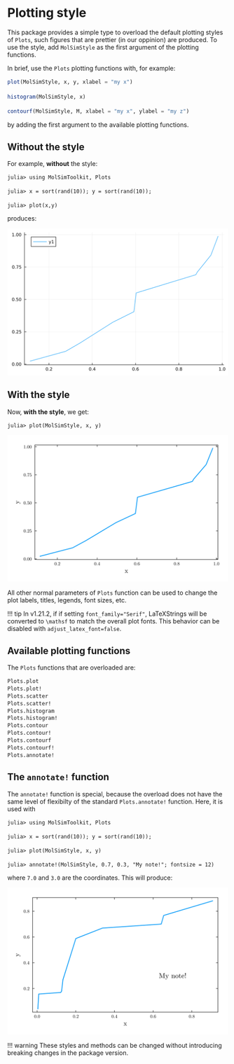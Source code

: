 # Plotting style

This package provides a simple type to overload the default plotting styles of `Plots`, such
figures that are prettier (in our oppinion) are produced. To use the style, add `MolSimStyle`
as the first argument of the plotting functions. 

In brief, use the `Plots` plotting functions with, for example:

```julia
plot(MolSimStyle, x, y, xlabel = "my x")

histogram(MolSimStyle, x)

contourf(MolSimStyle, M, xlabel = "my x", ylabel = "my z")
```

by adding the first argument to the available plotting functions. 

## Without the style

For example, **without** the style:

```julia-repl
julia> using MolSimToolkit, Plots

julia> x = sort(rand(10)); y = sort(rand(10));

julia> plot(x,y)
```

produces:

![](./images/plottting_style/no_style.svg)

## With the style

Now, **with the style**, we get:

```julia-repl
julia> plot(MolSimStyle, x, y)
```

![](./images/plottting_style/with_style.svg)

All other normal parameters of `Plots` function can be used to change the plot labels,
titles, legends, font sizes, etc.

!!! tip 
    In v1.21.2, if if setting `font_family="Serif"`, LaTeXStrings will be converted to `\mathsf`
    to match the overall plot fonts. This behavior can be disabled with `adjust_latex_font=false`. 

## Available plotting functions

The `Plots` functions that are overloaded are:

```julia
Plots.plot
Plots.plot!
Plots.scatter
Plots.scatter!
Plots.histogram
Plots.histogram!
Plots.contour
Plots.contour!
Plots.contourf
Plots.contourf!
Plots.annotate!
```

## The `annotate!` function

The `annotate!` function is special, because the overload does not have the 
same level of flexibilty of the standard `Plots.annotate!` function. Here, it
is used with

```julia-repl
julia> using MolSimToolkit, Plots

julia> x = sort(rand(10)); y = sort(rand(10));

julia> plot(MolSimStyle, x, y)

julia> annotate!(MolSimStyle, 0.7, 0.3, "My note!"; fontsize = 12)
```

where `7.0` and `3.0` are the coordinates. This will produce:

![](./images/plottting_style/annotate.svg)

!!! warning
    These styles and methods can be changed without introducing
    breaking changes in the package version. 






